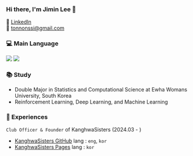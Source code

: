 ### Hi there, I'm Jimin Lee 👋

📌 [LinkedIn](https://www.linkedin.com/in/jimin-lee-b8a828268/)  
📨 [tonnonssi@gmail.com](tonnonssi@gmail.com)

### 💻 Main Language
<img src="https://img.shields.io/badge/Python-3776AB?style=flat-square&logo=Python&logoColor=white"/> <img src="https://img.shields.io/badge/R-276DC3?style=flat&logo=r&logoColor=white"/>

### 📚 Study

- Double Major in Statistics and Computational Science at Ewha Womans University, South Korea
- Reinforcement Learning, Deep Learning, and Machine Learning

### 📁 Experiences
`Club Officer & Founder` of KanghwaSisters (2024.03 - )  
  
- [KanghwaSisters GitHub](https://github.com/KanghwaSisters)    lang : `eng`, `kor`  
- [KanghwaSisters Pages](https://kanghwasisters.github.io/)     lang : `kor`




